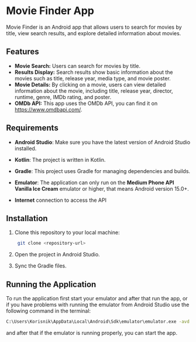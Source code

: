 # Movie Finder App

Movie Finder is an Android app that allows users to search for movies by title, view search results, and explore detailed information about movies.

## Features

- **Movie Search:** Users can search for movies by title.
- **Results Display:** Search results show basic information about the movies such as title, release year, media type, and movie poster.
- **Movie Details:** By clicking on a movie, users can view detailed information about the movie, including title, release year, director, runtime, genre, IMDb rating, and poster.
- **OMDb API:** This app uses the OMDb API, you can find it on https://www.omdbapi.com/.

## Requirements
- **Android Studio**: Make sure you have the latest version of Android Studio installed.
- **Kotlin**: The project is written in Kotlin.
- **Gradle**: This project uses Gradle for managing dependencies and builds.
- **Emulator**: The application can only run on the **Medium Phone API Vanilla Ice Cream** emulator or higher, that means Android 
                version 15.0+.

- **Internet** connection to access the API

## Installation

1. Clone this repository to your local machine:
   ```bash
    git clone <repository-url>
    ```

2. Open the project in Android Studio.

3. Sync the Gradle files.

## Running the Application
To run the application first start your emulator and after that run the app, or if you have
problems with running the emulator from Android Studio use the following command in the terminal:

```bash
C:\Users\Korisnik\AppData\Local\Android\Sdk\emulator\emulator.exe -avd Medium_Phone_API_VanillaIceCream -gpu swiftshader_indirect
```

and after that if the emulator is running properly, you can start the app.



 

